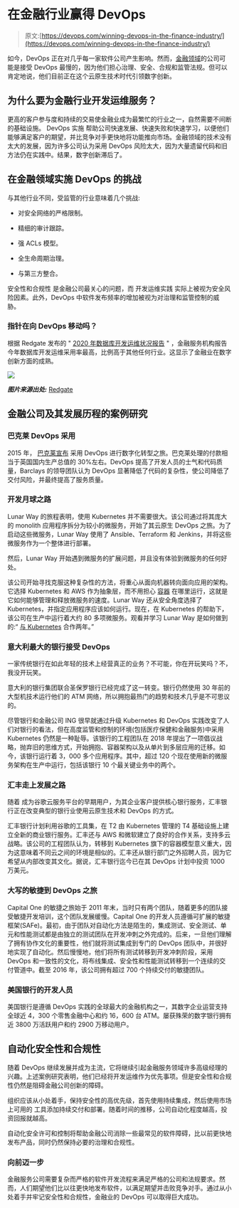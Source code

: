 # 在金融行业赢得 DevOps

> 原文:[https://devops.com/winning-devops-in-the-finance-industry/](https://devops.com/winning-devops-in-the-finance-industry/)

如今，DevOps 正在对几乎每一家软件公司产生影响。然而，[金融领域](https://devops.com/?s=finance)的公司可能是接受 DevOps 最慢的，因为他们担心治理、安全、合规和监管法规。但可以肯定地说，他们目前正在这个云原生技术时代引领数字创新。

## **为什么要为金融行业开发运维服务？**

更高的客户参与度和持续的交易使金融业成为最繁忙的行业之一，自然需要不间断的基础设施。 DevOps 实施 帮助公司快速发展、快速失败和快速学习，以便他们能够满足客户的期望，并比竞争对手更快地将功能推向市场。金融领域的技术没有太大的发展，因为许多公司认为采用 DevOps 风险太大，因为大量遗留代码和旧方法仍在实践中。结果，数字创新滞后了。 

## **在金融领域实施 DevOps 的挑战**

与其他行业不同，受监管的行业意味着几个挑战:

*   对安全网络的严格限制。

*   精细的审计跟踪。 
*   强 ACLs 模型。 
*   全生命周期治理。 
*   与第三方整合。

安全性和合规性 是金融公司最关心的问题，而 开发运维实践 实际上被视为安全风险因素。此外，DevOps 中软件发布频率的增加被视为对治理和监管控制的威胁。

### 指针在向 DevOps 移动吗？

根据 Redgate 发布的 " [2020 年数据库开发运维状况报告](https://www.red-gate.com/blog/database-devops/adoption-rates-and-key-drivers-for-database-devops-in-financial-services) " ，金融服务机构报告今年数据库开发运维采用率最高，比例高于其他任何行业。这显示了金融业在数字创新方面的成熟。

![](../Images/2f1e7aade6ef505d77920acbce5384cd.png)

***图片来源出处:*** [Redgate](https://www.red-gate.com/blog/database-devops/adoption-rates-and-key-drivers-for-database-devops-in-financial-services)

## **金融公司及其发展历程的案例研究**

### **巴克莱 DevOps 采用**

2015 年， [巴克莱宣布](https://www.reuters.com/article/barclays-banking-employment-idUSL8N13J5G720151124) 采用 DevOps 进行数字化转型之旅。巴克莱处理的付款相当于英国国内生产总值的 30%左右。DevOps 提高了开发人员的士气和代码质量，Barclays 的领导团队认为 DevOps 显著降低了代码的复杂性，使公司降低了交付风险，并最终提高了服务质量。

### **开发月球之路**

Lunar Way 的旅程表明，使用 Kubernetes 并不需要很大。该公司通过将其庞大的 monolith 应用程序拆分为较小的微服务，开始了其云原生 DevOps 之旅。为了启动这些微服务，Lunar Way 使用了 Ansible、Terraform 和 Jenkins，并将这些微服务作为一个整体进行部署。

然后，Lunar Way 开始遇到微服务的扩展问题，并且没有体验到微服务的任何好处。

该公司开始寻找克服这种复杂性的方法，将重心从面向机器转向面向应用的架构。它选择 Kubernetes 和 AWS 作为抽象层，而不用担心 [容器](https://jfrog.com/knowledge-base/what-are-containers/) 在哪里运行，这就是它如何能够管理和释放微服务的速度。Lunar Way 还从安全角度选择了 Kubernetes，并指定应用程序应该如何运行。现在，在 Kubernetes 的帮助下，该公司在生产中运行着大约 80 多项微服务。观看并学习 Lunar Way 是如何做到的:“ [与 Kubernetes](https://youtu.be/q6Nvm2Jhf1s) 合作两年。”

### **意大利最大的银行接受 DevOps**

一家传统银行在如此年轻的技术上经营真正的业务？不可能，你在开玩笑吗？不，我没开玩笑。

意大利的银行集团联合圣保罗银行已经完成了这一转变。银行仍然使用 30 年前的大型机技术运行他们的 ATM 网络，所以拥抱最热门的趋势和技术几乎是不可思议的。

尽管银行和金融公司 ING 很早就通过升级 Kubernetes 和 DevOps 实践改变了人们对银行的看法，但在高度监管和控制的环境(包括医疗保健和金融服务)中采用 Kubernetes 仍然是一种耻辱。该银行的工程团队在 2018 年提出了一项倡议战略，抛弃旧的思维方式，开始拥抱、容器架构以及从单片到多层应用的迁移。如今，该银行运行着 3，000 多个应用程序。其中，超过 120 个现在使用新的微服务架构在生产中运行，包括该银行 10 个最关键业务中的两个。

### **汇丰走上发展之路**

随着 成为谷歌云服务平台的早期用户，为其企业客户提供核心银行服务，汇丰银行正在改变典型的银行业使用云原生技术和 DevOps 的方式。

汇丰银行计划利用谷歌的工具集，在 T2 由 Kubernetes 管理的 T4 基础设施上建立全新的商业银行服务。汇丰还与 AWS 和微软建立了良好的合作关系，支持多云战略。该公司的工程团队认为，转移到 Kubernetes 旗下的容器模型意义重大，因为这意味着不同云之间的环境是相似的。汇丰还从银行部门之外招聘人员，因为它希望从内部改变其文化。据说，汇丰银行迄今已在其 DevOps 计划中投资 1000 万美元。 

### **大写的敏捷到 DevOps 之旅**

Capital One 的敏捷之旅始于 2011 年末，当时只有两个团队，随着更多的团队接受敏捷开发培训，这个团队发展缓慢。Capital One 的开发人员遵循可扩展的敏捷框架(SAFe)。最初，由于团队对自动化方法是陌生的，集成测试、安全测试、单元和性能测试都是由独立的测试团队在开发冲刺之外完成的。后来，一旦他们理解了拥有协作文化的重要性，他们就将测试集成到专门的 DevOps 团队中，并很好地实现了自动化。然后慢慢地，他们将所有测试转移到开发冲刺阶段，采用 DevOps 和一致性的文化，将布线集成、安全性和性能测试转移到一个连续的交付管道中。截至 2016 年，该公司拥有超过 700 个持续交付的敏捷团队。

### **美国银行的开发人员**

美国银行是遵循 DevOps 实践的全球最大的金融机构之一，其数字企业运营支持全球近 4，300 个零售金融中心和约 16，600 台 ATM。屡获殊荣的数字银行拥有近 3800 万活跃用户和约 2900 万移动用户。

## **自动化安全性和合规性**

随着 DevOps 继续发展并成为主流，它将继续引起金融服务领域许多高级经理的兴趣。上述案例研究表明，他们已经将开发运维作为优先事项。但是安全性和合规性仍然是阻碍金融公司创新的障碍。

组织应该从小处着手，保持安全性的高优先级，首先使用持续集成，然后使用市场上可用的 工具添加持续交付和部署。随着时间的推移，公司自动化程度越高，投资回报就越高。

自动化安全许可和控制将帮助金融公司消除一些最常见的软件障碍，比以前更快地发布产品，同时仍然保持必要的治理和合规性。

### **向前迈一步**

金融服务公司需要复杂而严格的软件开发流程来满足严格的公司和法规要求。然而，人们期望他们比以往更快地发布软件，以满足期望并击败竞争对手。通过从小处着手并牢记安全性和合规性，金融业的 DevOps 可以取得巨大成功。